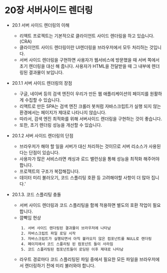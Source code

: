 # 20장 서버사이드 렌더링

* 20.1 서버 사이드 렌더링의 이해
    - 리액트 프로젝트는 기본적으로 클라이언트 사이드 렌더링을 하고 있습니다.(CRA)
    - 클라이언트 사이드 렌더링이란 UI렌더링을 브라우저에서 모두 처리하는 것입니다. 
    - 서버 사이드 렌더링을 구현하면 사용자가 웹서비스에 방문했을 때 서버 쪽에서 초기 렌더링을 대신 해 줍니다. 사용자가 HTML을 전달받을 때 그 내부에 렌더링된 결과물이 보입니다.

* 20.1.1 서버 사이드 렌더링의 장점
    - 구글, 네이버 등의 검색 엔진이 우리가 만든 웹 애플리케이션의 페이지를 원활하게 수집할 수 있습니다.
    - 리액트로 만든 SPA는 검색 엔진 크롤러 봇처럼  자바스크립트가 실행 되지 않는 환경에서는 페이지가 제대로 나타나지 않습니다.
    - 따라서, 검색 엔진 최적화를 위해 서버사이드 렌더링을 구현하는 것이 좋습니다.
    - 또한, 초기 렌더링 성능을 개선할 수 있습니다.

* 20.1.2 서버 사이드 렌더링의 단점
    - 브라우저가 해야 할 일을 서버가 대신 처리하는 것이므로 서버 리소스가 사용된다는 단점이 있습니다.
    - 사용자가 많은 서비스라면 캐싱과 로드 밸런싱을 통해 성능을 최적화 해주어야 합니다.
    - 프로젝트의 구조가 복잡해집니다.
    - 데이터 미리 불러오기, 코드 스플리팅 호환 등 고려해야할 사항이 더 많아 집니다.'

* 20.1.3. 코드 스플리팅 충돌
    - 서버 사이드 렌더링과 코드 스플리팅을 함께 적용하면 별도의 호환 작업이 필요합니다.
    - 깜빡임 현상
    ```
        1. 서버 사이드 렌더링된 결과물이 브라우저에 나타남
        2. 자바스크립트 파일 로딩 시작
        3. 자바스크립트가 실행되면서 아직 불러오지 않은 컴포넌트를 NULL로 렌더링
        4. 페이지에서 코드 스플리팅 된 컴포넌트 들이 사라짐
        5. 코드 스플리팅된 컴포넌트들이 로딩된 이후 제대로 나타남
    ```
    - 라우트 경로마다 코드 스플리팅된 파일 중에서 필요한 모든 파일을 브라우저에서 렌더링하기 전에 미리 불러와야 합니다.